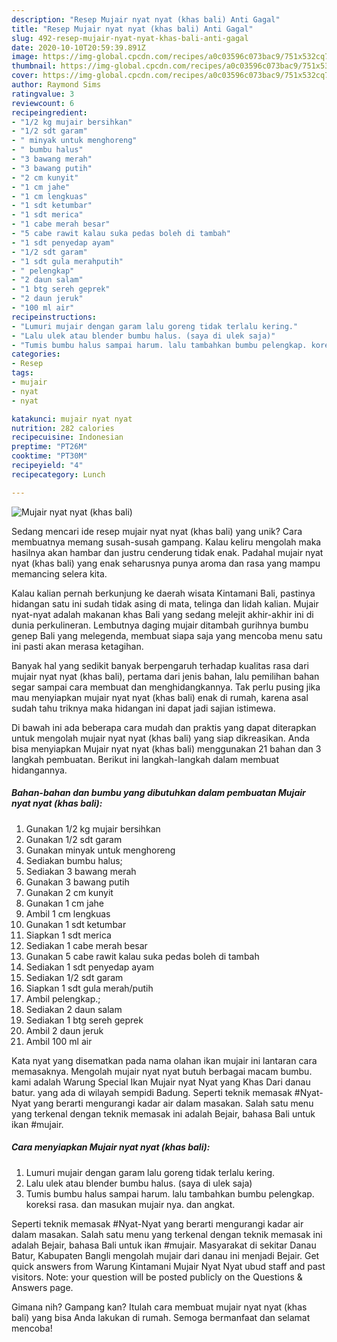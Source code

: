 ```yaml
---
description: "Resep Mujair nyat nyat (khas bali) Anti Gagal"
title: "Resep Mujair nyat nyat (khas bali) Anti Gagal"
slug: 492-resep-mujair-nyat-nyat-khas-bali-anti-gagal
date: 2020-10-10T20:59:39.891Z
image: https://img-global.cpcdn.com/recipes/a0c03596c073bac9/751x532cq70/mujair-nyat-nyat-khas-bali-foto-resep-utama.jpg
thumbnail: https://img-global.cpcdn.com/recipes/a0c03596c073bac9/751x532cq70/mujair-nyat-nyat-khas-bali-foto-resep-utama.jpg
cover: https://img-global.cpcdn.com/recipes/a0c03596c073bac9/751x532cq70/mujair-nyat-nyat-khas-bali-foto-resep-utama.jpg
author: Raymond Sims
ratingvalue: 3
reviewcount: 6
recipeingredient:
- "1/2 kg mujair bersihkan"
- "1/2 sdt garam"
- " minyak untuk menghoreng"
- " bumbu halus"
- "3 bawang merah"
- "3 bawang putih"
- "2 cm kunyit"
- "1 cm jahe"
- "1 cm lengkuas"
- "1 sdt ketumbar"
- "1 sdt merica"
- "1 cabe merah besar"
- "5 cabe rawit kalau suka pedas boleh di tambah"
- "1 sdt penyedap ayam"
- "1/2 sdt garam"
- "1 sdt gula merahputih"
- " pelengkap"
- "2 daun salam"
- "1 btg sereh geprek"
- "2 daun jeruk"
- "100 ml air"
recipeinstructions:
- "Lumuri mujair dengan garam lalu goreng tidak terlalu kering."
- "Lalu ulek atau blender bumbu halus. (saya di ulek saja)"
- "Tumis bumbu halus sampai harum. lalu tambahkan bumbu pelengkap. koreksi rasa. dan masukan mujair nya. dan angkat."
categories:
- Resep
tags:
- mujair
- nyat
- nyat

katakunci: mujair nyat nyat 
nutrition: 282 calories
recipecuisine: Indonesian
preptime: "PT26M"
cooktime: "PT30M"
recipeyield: "4"
recipecategory: Lunch

---
```



![Mujair nyat nyat (khas bali)](https://img-global.cpcdn.com/recipes/a0c03596c073bac9/751x532cq70/mujair-nyat-nyat-khas-bali-foto-resep-utama.jpg)

Sedang mencari ide resep mujair nyat nyat (khas bali) yang unik? Cara membuatnya memang susah-susah gampang. Kalau keliru mengolah maka hasilnya akan hambar dan justru cenderung tidak enak. Padahal mujair nyat nyat (khas bali) yang enak seharusnya punya aroma dan rasa yang mampu memancing selera kita.

Kalau kalian pernah berkunjung ke daerah wisata Kintamani Bali, pastinya hidangan satu ini sudah tidak asing di mata, telinga dan lidah kalian. Mujair nyat-nyat adalah makanan khas Bali yang sedang melejit akhir-akhir ini di dunia perkulineran. Lembutnya daging mujair ditambah gurihnya bumbu genep Bali yang melegenda, membuat siapa saja yang mencoba menu satu ini pasti akan merasa ketagihan.

Banyak hal yang sedikit banyak berpengaruh terhadap kualitas rasa dari mujair nyat nyat (khas bali), pertama dari jenis bahan, lalu pemilihan bahan segar sampai cara membuat dan menghidangkannya. Tak perlu pusing jika mau menyiapkan mujair nyat nyat (khas bali) enak di rumah, karena asal sudah tahu triknya maka hidangan ini dapat jadi sajian istimewa.


Di bawah ini ada beberapa cara mudah dan praktis yang dapat diterapkan untuk mengolah mujair nyat nyat (khas bali) yang siap dikreasikan. Anda bisa menyiapkan Mujair nyat nyat (khas bali) menggunakan 21 bahan dan 3 langkah pembuatan. Berikut ini langkah-langkah dalam membuat hidangannya.

<!--inarticleads1-->

##### Bahan-bahan dan bumbu yang dibutuhkan dalam pembuatan Mujair nyat nyat (khas bali):

1. Gunakan 1/2 kg mujair bersihkan
1. Gunakan 1/2 sdt garam
1. Gunakan  minyak untuk menghoreng
1. Sediakan  bumbu halus;
1. Sediakan 3 bawang merah
1. Gunakan 3 bawang putih
1. Gunakan 2 cm kunyit
1. Gunakan 1 cm jahe
1. Ambil 1 cm lengkuas
1. Gunakan 1 sdt ketumbar
1. Siapkan 1 sdt merica
1. Sediakan 1 cabe merah besar
1. Gunakan 5 cabe rawit kalau suka pedas boleh di tambah
1. Sediakan 1 sdt penyedap ayam
1. Sediakan 1/2 sdt garam
1. Siapkan 1 sdt gula merah/putih
1. Ambil  pelengkap.;
1. Sediakan 2 daun salam
1. Sediakan 1 btg sereh geprek
1. Ambil 2 daun jeruk
1. Ambil 100 ml air


Kata nyat yang disematkan pada nama olahan ikan mujair ini lantaran cara memasaknya. Mengolah mujair nyat nyat butuh berbagai macam bumbu. kami adalah Warung Special Ikan Mujair nyat Nyat yang Khas Dari danau batur. yang ada di wilayah sempidi Badung. Seperti teknik memasak #Nyat-Nyat yang berarti mengurangi kadar air dalam masakan. Salah satu menu yang terkenal dengan teknik memasak ini adalah Bejair, bahasa Bali untuk ikan #mujair. 

<!--inarticleads2-->

##### Cara menyiapkan Mujair nyat nyat (khas bali):

1. Lumuri mujair dengan garam lalu goreng tidak terlalu kering.
1. Lalu ulek atau blender bumbu halus. (saya di ulek saja)
1. Tumis bumbu halus sampai harum. lalu tambahkan bumbu pelengkap. koreksi rasa. dan masukan mujair nya. dan angkat.


Seperti teknik memasak #Nyat-Nyat yang berarti mengurangi kadar air dalam masakan. Salah satu menu yang terkenal dengan teknik memasak ini adalah Bejair, bahasa Bali untuk ikan #mujair. Masyarakat di sekitar Danau Batur, Kabupaten Bangli mengolah mujair dari danau ini menjadi Bejair. Get quick answers from Warung Kintamani Mujair Nyat Nyat ubud staff and past visitors. Note: your question will be posted publicly on the Questions &amp; Answers page. 

Gimana nih? Gampang kan? Itulah cara membuat mujair nyat nyat (khas bali) yang bisa Anda lakukan di rumah. Semoga bermanfaat dan selamat mencoba!

